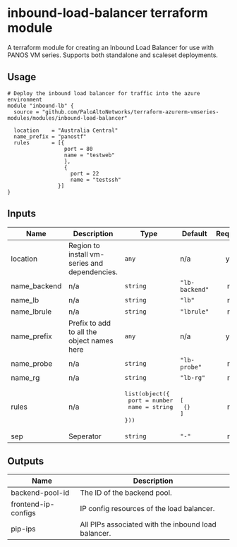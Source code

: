 inbound-load-balancer terraform module
===========

A terraform module for creating an Inbound Load Balancer for use with PANOS VM series. Supports both standalone and
scaleset deployments.

Usage
-----

```hcl
# Deploy the inbound load balancer for traffic into the azure environment
module "inbound-lb" { 
  source = "github.com/PaloAltoNetworks/terraform-azurerm-vmseries-modules/modules/inbound-load-balancer"

  location    = "Australia Central"
  name_prefix = "panostf"
  rules       = [{
                  port = 80
                  name = "testweb"
                  },
                  {
                    port = 22
                    name = "testssh"
                }]
}
```

## Inputs

| Name | Description | Type | Default | Required |
|------|-------------|------|---------|:--------:|
| location | Region to install vm-series and dependencies. | `any` | n/a | yes |
| name\_backend | n/a | `string` | `"lb-backend"` | no |
| name\_lb | n/a | `string` | `"lb"` | no |
| name\_lbrule | n/a | `string` | `"lbrule"` | no |
| name\_prefix | Prefix to add to all the object names here | `any` | n/a | yes |
| name\_probe | n/a | `string` | `"lb-probe"` | no |
| name\_rg | n/a | `string` | `"lb-rg"` | no |
| rules | n/a | <pre>list(object({<br>    port = number<br>    name = string<br>  }))</pre> | <pre>[<br>  {}<br>]</pre> | no |
| sep | Seperator | `string` | `"-"` | no |

## Outputs

| Name | Description |
|------|-------------|
| backend-pool-id | The ID of the backend pool. |
| frontend-ip-configs | IP config resources of the load balancer. |
| pip-ips | All PIPs associated with the inbound load balancer. |

